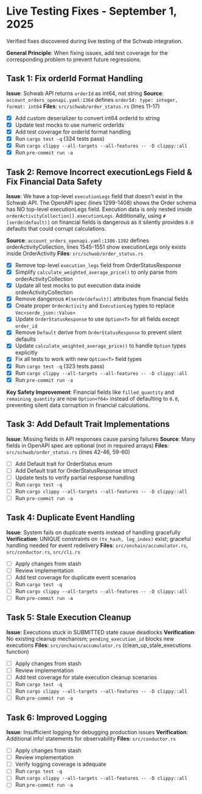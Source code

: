 # Live Testing Fixes - September 1, 2025

Verified fixes discovered during live testing of the Schwab integration.

**General Principle**: When fixing issues, add test coverage for the
corresponding problem to prevent future regressions.

## Task 1: Fix orderId Format Handling

**Issue**: Schwab API returns `orderId` as int64, not string **Source**:
`account_orders_openapi.yaml:1364` defines
`orderId: type: integer, format: int64` **Files**: `src/schwab/order_status.rs`
(lines 11-17)

- [x] Add custom deserializer to convert int64 orderId to string
- [x] Update test mocks to use numeric orderIds
- [x] Add test coverage for orderId format handling
- [x] Run `cargo test -q` (324 tests pass)
- [x] Run `cargo clippy --all-targets --all-features -- -D clippy::all`
- [x] Run `pre-commit run -a`

## Task 2: Remove Incorrect executionLegs Field & Fix Financial Data Safety

**Issue**: We have a top-level `executionLegs` field that doesn't exist in the
Schwab API. The OpenAPI spec (lines 1299-1408) shows the Order schema has NO
top-level executionLegs field. Execution data is only nested inside
`orderActivityCollection[].executionLegs`. Additionally, using
`#[serde(default)]` on financial fields is dangerous as it silently provides
`0.0` defaults that could corrupt calculations.

**Source**: `account_orders_openapi.yaml:1386-1392` defines
orderActivityCollection, lines 1545-1551 show executionLegs only exists inside
OrderActivity **Files**: `src/schwab/order_status.rs`

- [x] Remove top-level `execution_legs` field from OrderStatusResponse
- [x] Simplify `calculate_weighted_average_price()` to only parse from
      orderActivityCollection
- [x] Update all test mocks to put execution data inside orderActivityCollection
- [x] Remove dangerous `#[serde(default)]` attributes from financial fields
- [x] Create proper `OrderActivity` and `ExecutionLeg` types to replace
      `Vec<serde_json::Value>`
- [x] Update `OrderStatusResponse` to use `Option<T>` for all fields except
      `order_id`
- [x] Remove `Default` derive from `OrderStatusResponse` to prevent silent
      defaults
- [x] Update `calculate_weighted_average_price()` to handle `Option` types
      explicitly
- [x] Fix all tests to work with new `Option<T>` field types
- [x] Run `cargo test -q` (323 tests pass)
- [x] Run `cargo clippy --all-targets --all-features -- -D clippy::all`
- [x] Run `pre-commit run -a`

**Key Safety Improvement**: Financial fields like `filled_quantity` and
`remaining_quantity` are now `Option<f64>` instead of defaulting to `0.0`,
preventing silent data corruption in financial calculations.

## Task 3: Add Default Trait Implementations

**Issue**: Missing fields in API responses cause parsing failures **Source**:
Many fields in OpenAPI spec are optional (not in required arrays) **Files**:
`src/schwab/order_status.rs` (lines 42-46, 59-60)

- [ ] Add Default trait for OrderStatus enum
- [ ] Add Default trait for OrderStatusResponse struct
- [ ] Update tests to verify partial response handling
- [ ] Run `cargo test -q`
- [ ] Run `cargo clippy --all-targets --all-features -- -D clippy::all`
- [ ] Run `pre-commit run -a`

## Task 4: Duplicate Event Handling

**Issue**: System fails on duplicate events instead of handling gracefully
**Verification**: UNIQUE constraints on `(tx_hash, log_index)` exist; graceful
handling needed for event redelivery **Files**: `src/onchain/accumulator.rs`,
`src/conductor.rs`, `src/cli.rs`

- [ ] Apply changes from stash
- [ ] Review implementation
- [ ] Add test coverage for duplicate event scenarios
- [ ] Run `cargo test -q`
- [ ] Run `cargo clippy --all-targets --all-features -- -D clippy::all`
- [ ] Run `pre-commit run -a`

## Task 5: Stale Execution Cleanup

**Issue**: Executions stuck in SUBMITTED state cause deadlocks **Verification**:
No existing cleanup mechanism; `pending_execution_id` blocks new executions
**Files**: `src/onchain/accumulator.rs` (clean_up_stale_executions function)

- [ ] Apply changes from stash
- [ ] Review implementation
- [ ] Add test coverage for stale execution cleanup scenarios
- [ ] Run `cargo test -q`
- [ ] Run `cargo clippy --all-targets --all-features -- -D clippy::all`
- [ ] Run `pre-commit run -a`

## Task 6: Improved Logging

**Issue**: Insufficient logging for debugging production issues
**Verification**: Additional info! statements for observability **Files**:
`src/conductor.rs`

- [ ] Apply changes from stash
- [ ] Review implementation
- [ ] Verify logging coverage is adequate
- [ ] Run `cargo test -q`
- [ ] Run `cargo clippy --all-targets --all-features -- -D clippy::all`
- [ ] Run `pre-commit run -a`
